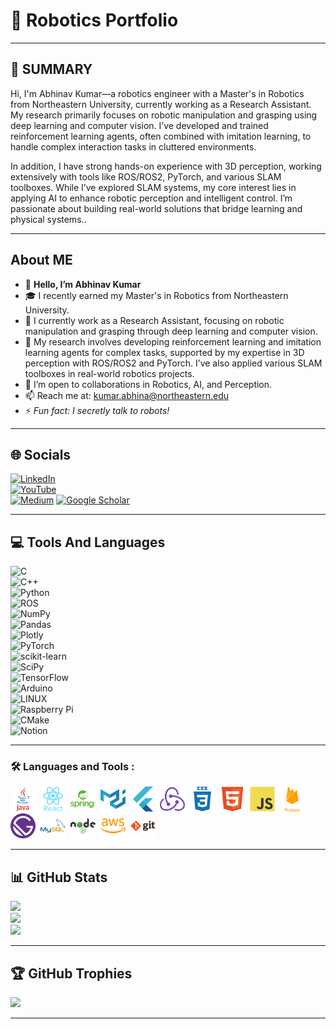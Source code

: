 # 🤖 Robotics Portfolio

---

## 🚀 SUMMARY

Hi, I'm Abhinav Kumar—a robotics engineer with a Master's in Robotics from Northeastern University, currently working as a Research Assistant. My research primarily focuses on robotic manipulation and grasping using deep learning and computer vision. I’ve developed and trained reinforcement learning agents, often combined with imitation learning, to handle complex interaction tasks in cluttered environments.

In addition, I have strong hands-on experience with 3D perception, working extensively with tools like ROS/ROS2, PyTorch, and various SLAM toolboxes. While I’ve explored SLAM systems, my core interest lies in applying AI to enhance robotic perception and intelligent control. I’m passionate about building real-world solutions that bridge learning and physical systems..

---

## About ME

- 👋 **Hello, I’m Abhinav Kumar**
- 🎓 I recently earned my Master's in Robotics from Northeastern University.
- 🔬 I currently work as a Research Assistant, focusing on robotic manipulation and grasping through deep learning and computer vision.
- 🔭 My research involves developing reinforcement learning and imitation learning agents for complex tasks, supported by my expertise in 3D perception with ROS/ROS2 and PyTorch. I’ve also applied various SLAM toolboxes in real-world robotics projects.
- 🤝 I’m open to collaborations in Robotics, AI, and Perception.
- 📫 Reach me at: [kumar.abhina@northeastern.edu](mailto:kumar.abhina@northeastern.edu)
- ⚡ *Fun fact: I secretly talk to robots!*
---

## 🌐 Socials

[![LinkedIn](https://img.shields.io/badge/LinkedIn-%230077B5.svg?logo=linkedin&logoColor=white)](https://www.linkedin.com/in/abhinav-kumar2000/)  
[![YouTube](https://img.shields.io/badge/YouTube-%23FF0000.svg?logo=YouTube&logoColor=white)](https://www.youtube.com/@RobuRishabh)  
[![Medium](https://img.shields.io/badge/Medium-%23000000.svg?logo=Medium&logoColor=white)]([https://medium.com/@RobuRishabh](https://medium.com/@abhinav6698))  
[![Google Scholar](https://img.shields.io/badge/Google%20Scholar-Profile-blue?style=for-the-badge)](https://scholar.google.com/citations?hl=en&user=hp-KCkIAAAAJ)

---

## 💻 Tools And Languages

![C](https://img.shields.io/badge/c-%2300599C.svg?style=for-the-badge&logo=c&logoColor=white)  
![C++](https://img.shields.io/badge/c++-%2300599C.svg?style=for-the-badge&logo=c%2B%2B&logoColor=white)  
![Python](https://img.shields.io/badge/python-3670A0?style=for-the-badge&logo=python&logoColor=ffdd54)  
![ROS](https://img.shields.io/badge/ros-%230A0FF9.svg?style=for-the-badge&logo=ros&logoColor=white)  
![NumPy](https://img.shields.io/badge/numpy-%23013243.svg?style=for-the-badge&logo=numpy&logoColor=white)  
![Pandas](https://img.shields.io/badge/pandas-%23150458.svg?style=for-the-badge&logo=pandas&logoColor=white)  
![Plotly](https://img.shields.io/badge/Plotly-%233F4F75.svg?style=for-the-badge&logo=plotly&logoColor=white)  
![PyTorch](https://img.shields.io/badge/PyTorch-%23EE4C2C.svg?style=for-the-badge&logo=PyTorch&logoColor=white)  
![scikit-learn](https://img.shields.io/badge/scikit--learn-%23F7931E.svg?style=for-the-badge&logo=scikit-learn&logoColor=white)  
![SciPy](https://img.shields.io/badge/SciPy-%230C55A5.svg?style=for-the-badge&logo=scipy&logoColor=white)  
![TensorFlow](https://img.shields.io/badge/TensorFlow-%23FF6F00.svg?style=for-the-badge&logo=TensorFlow&logoColor=white)  
![Arduino](https://img.shields.io/badge/-Arduino-00979D?style=for-the-badge&logo=Arduino&logoColor=white)  
![LINUX](https://img.shields.io/badge/Linux-FCC624?style=for-the-badge&logo=linux&logoColor=black)  
![Raspberry Pi](https://img.shields.io/badge/-RaspberryPi-C51A4A?style=for-the-badge&logo=Raspberry-Pi)  
![CMake](https://img.shields.io/badge/CMake-%23008FBA.svg?style=for-the-badge&logo=cmake&logoColor=white)  
![Notion](https://img.shields.io/badge/Notion-%23000000.svg?style=for-the-badge&logo=notion&logoColor=white)

---

### :hammer_and_wrench: Languages and Tools :
<div>
  <img src="https://github.com/devicons/devicon/blob/master/icons/java/java-original-wordmark.svg" title="Java" alt="Java" width="40" height="40"/>&nbsp;
  <img src="https://github.com/devicons/devicon/blob/master/icons/react/react-original-wordmark.svg" title="React" alt="React" width="40" height="40"/>&nbsp;
  <img src="https://github.com/devicons/devicon/blob/master/icons/spring/spring-original-wordmark.svg" title="Spring" alt="Spring" width="40" height="40"/>&nbsp;
  <img src="https://github.com/devicons/devicon/blob/master/icons/materialui/materialui-original.svg" title="Material UI" alt="Material UI" width="40" height="40"/>&nbsp;
  <img src="https://github.com/devicons/devicon/blob/master/icons/flutter/flutter-original.svg" title="Flutter" alt="Flutter" width="40" height="40"/>&nbsp;
  <img src="https://github.com/devicons/devicon/blob/master/icons/redux/redux-original.svg" title="Redux" alt="Redux " width="40" height="40"/>&nbsp;
  <img src="https://github.com/devicons/devicon/blob/master/icons/css3/css3-plain-wordmark.svg"  title="CSS3" alt="CSS" width="40" height="40"/>&nbsp;
  <img src="https://github.com/devicons/devicon/blob/master/icons/html5/html5-original.svg" title="HTML5" alt="HTML" width="40" height="40"/>&nbsp;
  <img src="https://github.com/devicons/devicon/blob/master/icons/javascript/javascript-original.svg" title="JavaScript" alt="JavaScript" width="40" height="40"/>&nbsp;
  <img src="https://github.com/devicons/devicon/blob/master/icons/firebase/firebase-plain-wordmark.svg" title="Firebase" alt="Firebase" width="40" height="40"/>&nbsp;
  <img src="https://github.com/devicons/devicon/blob/master/icons/gatsby/gatsby-original.svg" title="Gatsby"  alt="Gatsby" width="40" height="40"/>&nbsp;
  <img src="https://github.com/devicons/devicon/blob/master/icons/mysql/mysql-original-wordmark.svg" title="MySQL"  alt="MySQL" width="40" height="40"/>&nbsp;
  <img src="https://github.com/devicons/devicon/blob/master/icons/nodejs/nodejs-original-wordmark.svg" title="NodeJS" alt="NodeJS" width="40" height="40"/>&nbsp;
  <img src="https://github.com/devicons/devicon/blob/master/icons/amazonwebservices/amazonwebservices-plain-wordmark.svg" title="AWS" alt="AWS" width="40" height="40"/>&nbsp;
  <img src="https://github.com/devicons/devicon/blob/master/icons/git/git-original-wordmark.svg" title="Git" **alt="Git" width="40" height="40"/>
</div>

---

## 📊 GitHub Stats

![](https://github-readme-stats.vercel.app/api?username=kumar-abhina&theme=dark&hide_border=false&include_all_commits=false&count_private=false)  
![](https://github-readme-streak-stats.herokuapp.com/?user=kumar-abhina&theme=dark&hide_border=false)  
![](https://github-readme-stats.vercel.app/api/top-langs/?username=kumar-abhina&theme=dark&hide_border=false&include_all_commits=false&count_private=false&layout=compact)


---

## 🏆 GitHub Trophies

![](https://github-profile-trophy.vercel.app/?username=roburishabh&theme=radical&no-frame=false&no-bg=true&margin-w=4)

---
